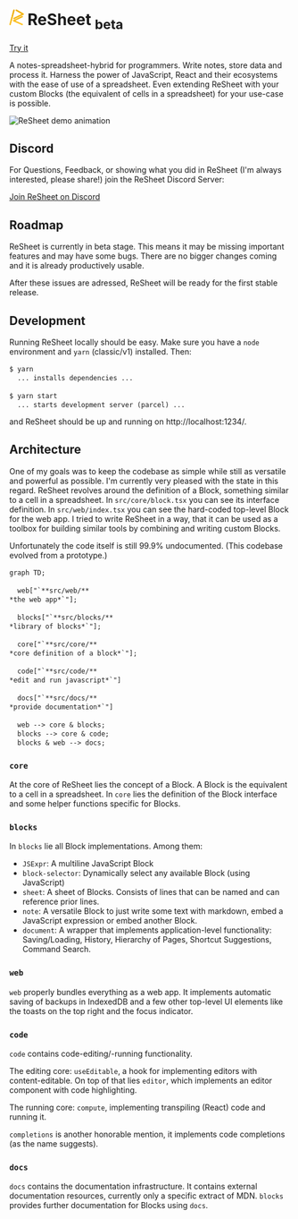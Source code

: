 <h1>
  <img src="assets/images/logo.svg" alt="ReSheet logo" height="28">
  ReSheet
  <sub>beta</sub>
</h1>

[Try it](https://resheet.dev/)

A notes-spreadsheet-hybrid for programmers. Write notes, store data and process
it. Harness the power of JavaScript, React and their ecosystems with the ease of
use of a spreadsheet. Even extending ReSheet with your custom Blocks (the
equivalent of cells in a spreadsheet) for your use-case is possible.

![ReSheet demo animation](assets/video/demo.gif)


## Discord

For Questions, Feedback, or showing what you did in ReSheet (I'm always
interested, please share!) join the ReSheet Discord Server:

[Join ReSheet on Discord](https://discord.gg/TQePmKJNQP)


## Roadmap

ReSheet is currently in beta stage. This means it may be missing important
features and may have some bugs. There are no bigger changes coming and it is
already productively usable.

After these issues are adressed, ReSheet will be ready for the first stable
release.


## Development

Running ReSheet locally should be easy. Make sure you have a `node` environment and
`yarn` (classic/v1) installed. Then:

    $ yarn
      ... installs dependencies ...

    $ yarn start
      ... starts development server (parcel) ...

and ReSheet should be up and running on http://localhost:1234/.


## Architecture

One of my goals was to keep the codebase as simple while still as versatile and
powerful as possible. I'm currently very pleased with the state in this regard.
ReSheet revolves around the definition of a Block, something similar to a cell
in a spreadsheet. In `src/core/block.tsx` you can see its interface definition.
In `src/web/index.tsx` you can see the hard-coded top-level Block for the web
app. I tried to write ReSheet in a way, that it can be used as a toolbox for
building similar tools by combining and writing custom Blocks.

Unfortunately the code itself is still 99.9% undocumented. (This codebase
evolved from a prototype.)

```mermaid
graph TD;

  web["`**src/web/**
*the web app*`"];

  blocks["`**src/blocks/**
*library of blocks*`"];

  core["`**src/core/**
*core definition of a block*`"];

  code["`**src/code/**
*edit and run javascript*`"]

  docs["`**src/docs/**
*provide documentation*`"]

  web --> core & blocks;
  blocks --> core & code; 
  blocks & web --> docs;
```


### `core`

At the core of ReSheet lies the concept of a Block. A Block is the equivalent to
a cell in a spreadsheet. In `core` lies the definition of the Block interface
and some helper functions specific for Blocks.


### `blocks`

In `blocks` lie all Block implementations. Among them:
- `JSExpr`: A multiline JavaScript Block
- `block-selector`: Dynamically select any available Block (using JavaScript)
- `sheet`: A sheet of Blocks. Consists of lines that can be named and can
  reference prior lines.
- `note`: A versatile Block to just write some text with markdown, embed a
  JavaScript expression or embed another Block.
- `document`: A wrapper that implements application-level functionality:
  Saving/Loading, History, Hierarchy of Pages, Shortcut Suggestions, Command
  Search.


### `web`

`web` properly bundles everything as a web app. It implements automatic saving
of backups in IndexedDB and a few other top-level UI elements like the toasts on
the top right and the focus indicator.


### `code`

`code` contains code-editing/-running functionality.

The editing core: `useEditable`, a hook for implementing editors with
content-editable. On top of that lies `editor`, which implements an editor
component with code highlighting.

The running core: `compute`, implementing transpiling (React) code and running it.

`completions` is another honorable mention, it implements code completions (as
the name suggests).


### `docs`

`docs` contains the documentation infrastructure. It contains external
documentation resources, currently only a specific extract of MDN. `blocks`
provides further documentation for Blocks using `docs`.